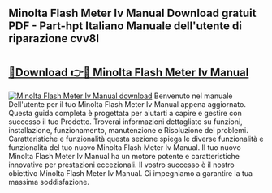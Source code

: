 ## Minolta Flash Meter Iv Manual Download gratuit PDF - Part-hpt Italiano Manuale dell'utente di riparazione cvv8I

# <h2><a href="http://dfbghup.blite.top/?on=Minolta+Flash+Meter+Iv+Manual">🔗Download 👉🔴 Minolta Flash Meter Iv Manual</a></h2>

[![Minolta Flash Meter Iv Manual download](https://i.imgur.com/lujVjoI.png)](http://dfbghup.blite.top/?on=Minolta+Flash+Meter+Iv+Manual)
Benvenuto nel manuale Dell'utente per il tuo Minolta Flash Meter Iv Manual appena aggiornato. Questa guida completa è progettata per aiutarti a capire e gestire con successo il tuo Prodotto. Troverai informazioni dettagliate su funzioni, installazione, funzionamento, manutenzione e Risoluzione dei problemi. Caratteristiche e funzionalità questa sezione spiega le diverse funzionalità e funzionalità del tuo nuovo Minolta Flash Meter Iv Manual. Il tuo nuovo Minolta Flash Meter Iv Manual ha un motore potente e caratteristiche innovative per prestazioni eccezionali. Il vostro successo è il nostro obiettivo Minolta Flash Meter Iv Manual. Ci impegniamo a garantire la tua massima soddisfazione.
